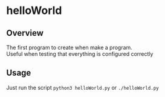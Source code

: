 # helloWorld

## Overview
The first program to create when make a program. <br>
Useful when testing that everything is configured correctly <br>
## Usage
Just run the script `python3 helloWorld.py` or `./helloWorld.py` <br>
